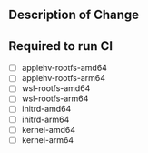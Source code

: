 ## Description of Change

<!--- Describe your changes in detail -->

## Required to run CI

- [ ] applehv-rootfs-amd64
- [ ] applehv-rootfs-arm64
- [ ] wsl-rootfs-amd64
- [ ] wsl-rootfs-arm64
- [ ] initrd-amd64
- [ ] initrd-arm64
- [ ] kernel-amd64
- [ ] kernel-arm64
